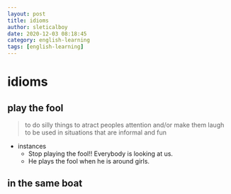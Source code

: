 ```yaml
---
layout: post
title: idioms
author: sleticalboy
date: 2020-12-03 08:18:45
category: english-learning
tags: [english-learning]
---
```


# idioms

## play the fool
> to do silly things to atract peoples attention and/or make them laugh
> to be used in situations that are informal and fun
- instances
	- Stop playing the fool!! Everybody is looking at us.
	- He plays the fool when he is around girls.

## in the same boat
